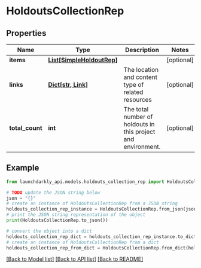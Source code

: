 # HoldoutsCollectionRep


## Properties

Name | Type | Description | Notes
------------ | ------------- | ------------- | -------------
**items** | [**List[SimpleHoldoutRep]**](SimpleHoldoutRep.md) |  | [optional] 
**links** | [**Dict[str, Link]**](Link.md) | The location and content type of related resources | [optional] 
**total_count** | **int** | The total number of holdouts in this project and environment. | [optional] 

## Example

```python
from launchdarkly_api.models.holdouts_collection_rep import HoldoutsCollectionRep

# TODO update the JSON string below
json = "{}"
# create an instance of HoldoutsCollectionRep from a JSON string
holdouts_collection_rep_instance = HoldoutsCollectionRep.from_json(json)
# print the JSON string representation of the object
print(HoldoutsCollectionRep.to_json())

# convert the object into a dict
holdouts_collection_rep_dict = holdouts_collection_rep_instance.to_dict()
# create an instance of HoldoutsCollectionRep from a dict
holdouts_collection_rep_from_dict = HoldoutsCollectionRep.from_dict(holdouts_collection_rep_dict)
```
[[Back to Model list]](../README.md#documentation-for-models) [[Back to API list]](../README.md#documentation-for-api-endpoints) [[Back to README]](../README.md)


